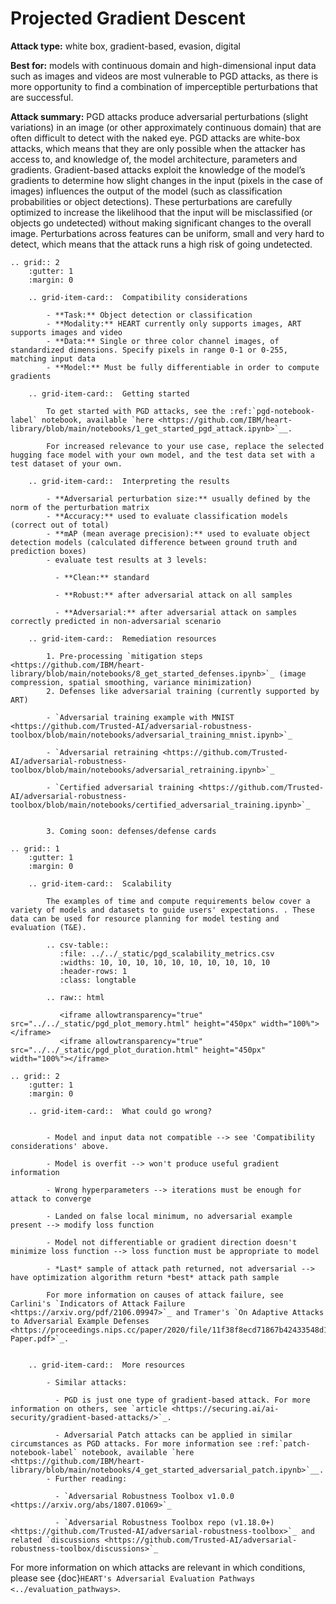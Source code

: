 # Projected Gradient Descent

**Attack type:** white box, gradient-based, evasion, digital

**Best for:** models with continuous domain and high-dimensional input data such as images and videos are most vulnerable to PGD attacks, as there is more opportunity to find a combination of imperceptible perturbations that are successful.

**Attack summary:** PGD attacks produce adversarial perturbations (slight variations) in an image (or other approximately continuous domain) that are often difficult to detect with the naked eye. PGD attacks are white-box attacks, which means that they are only possible when the attacker has access to, and knowledge of, the model architecture, parameters and gradients. Gradient-based attacks exploit the knowledge of the model’s gradients to determine how slight changes in the input (pixels in the case of images) influences the output of the model (such as classification probabilities or object detections). These perturbations are carefully optimized to increase the likelihood that the input will be misclassified (or objects go undetected) without making significant changes to the overall image. Perturbations across features can be uniform, small and very hard to detect, which means that the attack runs a high risk of going undetected.

```{eval-rst}
.. grid:: 2
    :gutter: 1
    :margin: 0

    .. grid-item-card::  Compatibility considerations

        - **Task:** Object detection or classification
        - **Modality:** HEART currently only supports images, ART supports images and video
        - **Data:** Single or three color channel images, of standardized dimensions. Specify pixels in range 0-1 or 0-255, matching input data
        - **Model:** Must be fully differentiable in order to compute gradients

    .. grid-item-card::  Getting started

        To get started with PGD attacks, see the :ref:`pgd-notebook-label` notebook, available `here <https://github.com/IBM/heart-library/blob/main/notebooks/1_get_started_pgd_attack.ipynb>`__.

        For increased relevance to your use case, replace the selected hugging face model with your own model, and the test data set with a test dataset of your own.

    .. grid-item-card::  Interpreting the results

        - **Adversarial perturbation size:** usually defined by the norm of the perturbation matrix
        - **Accuracy:** used to evaluate classification models (correct out of total)
        - **mAP (mean average precision):** used to evaluate object detection models (calculated difference between ground truth and prediction boxes)
        - evaluate test results at 3 levels:

          - **Clean:** standard

          - **Robust:** after adversarial attack on all samples

          - **Adversarial:** after adversarial attack on samples correctly predicted in non-adversarial scenario

    .. grid-item-card::  Remediation resources

        1. Pre-processing `mitigation steps <https://github.com/IBM/heart-library/blob/main/notebooks/8_get_started_defenses.ipynb>`_ (image compression, spatial smoothing, variance minimization)
        2. Defenses like adversarial training (currently supported by ART)

        - `Adversarial training example with MNIST <https://github.com/Trusted-AI/adversarial-robustness-toolbox/blob/main/notebooks/adversarial_training_mnist.ipynb>`_

        - `Adversarial retraining <https://github.com/Trusted-AI/adversarial-robustness-toolbox/blob/main/notebooks/adversarial_retraining.ipynb>`_

        - `Certified adversarial training <https://github.com/Trusted-AI/adversarial-robustness-toolbox/blob/main/notebooks/certified_adversarial_training.ipynb>`_


        3. Coming soon: defenses/defense cards

```

```{eval-rst}
.. grid:: 1
    :gutter: 1
    :margin: 0

    .. grid-item-card::  Scalability

        The examples of time and compute requirements below cover a variety of models and datasets to guide users' expectations. . These data can be used for resource planning for model testing and evaluation (T&E).

        .. csv-table::
           :file: ../../_static/pgd_scalability_metrics.csv
           :widths: 10, 10, 10, 10, 10, 10, 10, 10, 10, 10
           :header-rows: 1
           :class: longtable

        .. raw:: html

           <iframe allowtransparency="true" src="../../_static/pgd_plot_memory.html" height="450px" width="100%"></iframe>
           <iframe allowtransparency="true" src="../../_static/pgd_plot_duration.html" height="450px" width="100%"></iframe>

```

```{eval-rst}
.. grid:: 2
    :gutter: 1
    :margin: 0

    .. grid-item-card::  What could go wrong?


        - Model and input data not compatible --> see 'Compatibility considerations' above.

        - Model is overfit --> won't produce useful gradient information

        - Wrong hyperparameters --> iterations must be enough for attack to converge

        - Landed on false local minimum, no adversarial example present --> modify loss function

        - Model not differentiable or gradient direction doesn't minimize loss function --> loss function must be appropriate to model

        - *Last* sample of attack path returned, not adversarial --> have optimization algorithm return *best* attack path sample

        For more information on causes of attack failure, see Carlini's `Indicators of Attack Failure <https://arxiv.org/pdf/2106.09947>`_ and Tramer's `On Adaptive Attacks to Adversarial Example Defenses <https://proceedings.nips.cc/paper/2020/file/11f38f8ecd71867b42433548d1078e38-Paper.pdf>`_.


    .. grid-item-card::  More resources

        - Similar attacks:

          - PGD is just one type of gradient-based attack. For more information on others, see `article <https://securing.ai/ai-security/gradient-based-attacks/>`_.

          - Adversarial Patch attacks can be applied in similar circumstances as PGD attacks. For more information see :ref:`patch-notebook-label` notebook, available `here <https://github.com/IBM/heart-library/blob/main/notebooks/4_get_started_adversarial_patch.ipynb>`__.
        - Further reading:

          - `Adversarial Robustness Toolbox v1.0.0 <https://arxiv.org/abs/1807.01069>`_

          - `Adversarial Robustness Toolbox repo (v1.18.0+) <https://github.com/Trusted-AI/adversarial-robustness-toolbox>`_ and related `discussions <https://github.com/Trusted-AI/adversarial-robustness-toolbox/discussions>`_

```

For more information on which attacks are relevant in which conditions, please see {doc}`HEART's Adversarial Evaluation Pathways <../evaluation_pathways>`.
